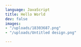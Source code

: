 ```yaml
---
language: JavaScript
title: Hello World
dev: false
images:
- "/uploads/18303687.png"
- "/uploads/Untitled design.png"

---
```

